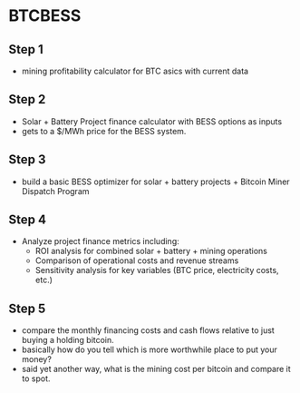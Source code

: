 # BTCBESS

## Step 1
- mining profitability calculator for BTC asics with current data
 
## Step 2
- Solar + Battery Project finance calculator with BESS options as inputs
- gets to a $/MWh price for the BESS system. 
 
## Step 3
 - build a basic BESS optimizer for solar + battery projects + Bitcoin Miner Dispatch Program
 
## Step 4
 - Analyze project finance metrics including:
   - ROI analysis for combined solar + battery + mining operations
   - Comparison of operational costs and revenue streams
   - Sensitivity analysis for key variables (BTC price, electricity costs, etc.)
 
## Step 5 
 - compare the monthly financing costs and cash flows relative to just buying a holding bitcoin. 
 - basically how do you tell which is more worthwhile place to put your money? 
 - said yet another way, what is the mining cost per bitcoin and compare it to spot. 
